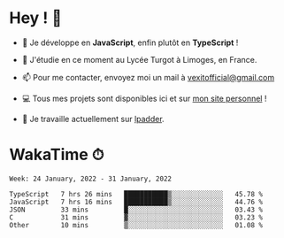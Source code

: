 # Hey ! 🌃

- 🔭 Je développe en **JavaScript**, enfin plutôt en **TypeScript** !

- 🌱 J'étudie en ce moment au Lycée Turgot à Limoges, en France.

- 📫 Pour me contacter, envoyez moi un mail à <a href="mailto:vexitofficial@gmail.com">vexitofficial@gmail.com</a>

- 💻 Tous mes projets sont disponibles ici et sur <a href="https://www.vexcited.me">mon site personnel</a> !

- 👀 Je travaille actuellement sur [lpadder](https://github.com/Vexcited/lpadder).

# WakaTime ⏱

<!--START_SECTION:waka-->
```text
Week: 24 January, 2022 - 31 January, 2022

TypeScript   7 hrs 26 mins   ███████████▒░░░░░░░░░░░░░   45.78 % 
JavaScript   7 hrs 16 mins   ███████████▒░░░░░░░░░░░░░   44.76 % 
JSON         33 mins         █░░░░░░░░░░░░░░░░░░░░░░░░   03.43 % 
C            31 mins         ▓░░░░░░░░░░░░░░░░░░░░░░░░   03.23 % 
Other        10 mins         ▒░░░░░░░░░░░░░░░░░░░░░░░░   01.08 % 
```
<!--END_SECTION:waka-->

